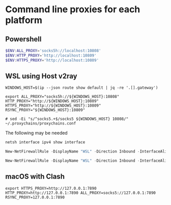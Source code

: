 # Command line proxies for each platform

## Powershell

```powershell
$ENV:ALL_PROXY='socks5h://localhost:10808'
$ENV:HTTP_PROXY='http://localhost:10809'
$ENV:HTTPS_PROXY='http://localhost:10809'

```

## WSL using Host v2ray

```shell
WINDOWS_HOST=$(ip --json route show default | jq -re '.[].gateway')

export ALL_PROXY="socks5h://${WINDOWS_HOST}:10808" HTTP_PROXY="http://${WINDOWS_HOST}:10809" HTTPS_PROXY="http://${WINDOWS_HOST}:10809" RSYNC_PROXY="${WINDOWS_HOST}:10809"

# sed -Ei "s/^socks5.+$/socks5 ${WINDOWS_HOST} 10808/" ~/.proxychains/proxychains.conf

```

The following may be needed

```powershell
netsh interface ipv4 show interface

New-NetFirewallRule -DisplayName "WSL" -Direction Inbound -InterfaceAlias "vEthernet (WSL)" -Action Allow

New-NetFirewallRule -DisplayName "WSL" -Direction Inbound -InterfaceAlias "vEthernet (WSL (Hyper-V firewall))" -Action Allow

```

## macOS with Clash

```shell
export HTTPS_PROXY=http://127.0.0.1:7890 HTTP_PROXY=http://127.0.0.1:7890 ALL_PROXY=socks5://127.0.0.1:7890 RSYNC_PROXY=127.0.0.1:7890

```

